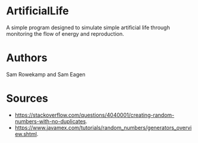 # ArtificialLife
A simple program designed to simulate simple artificial life through monitoring the flow of energy and reproduction.

# Authors
Sam Rowekamp and Sam Eagen

# Sources
* https://stackoverflow.com/questions/4040001/creating-random-numbers-with-no-duplicates. 
* https://www.javamex.com/tutorials/random_numbers/generators_overview.shtml. 

